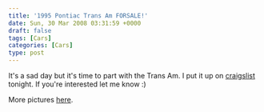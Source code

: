 ```yaml
---
title: '1995 Pontiac Trans Am FORSALE!'
date: Sun, 30 Mar 2008 03:31:59 +0000
draft: false
tags: [Cars]
categories: [Cars]
type: post
---
```


It's a sad day but it's time to part with the Trans Am. I put it up on [craigslist](http://raleigh.craigslist.org/car/623614067.html) tonight. If you're interested let me know :)

More pictures [here](http://www.flickr.com/photos/jmrodri/sets/72157604303864562/).